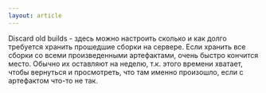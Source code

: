 ```yaml
---
layout: article
---
```

Discard old builds - здесь можно настроить сколько и как долго требуется хранить прошедшие сборки на сервере. Если хранить все сборки со всеми произведенными артефактами, очень быстро кончится место. Обычно их оставляют на неделю, т.к. этого времени хватает, чтобы вернуться и просмотреть, что там именно произошло, если с артефактом что-то не так.
